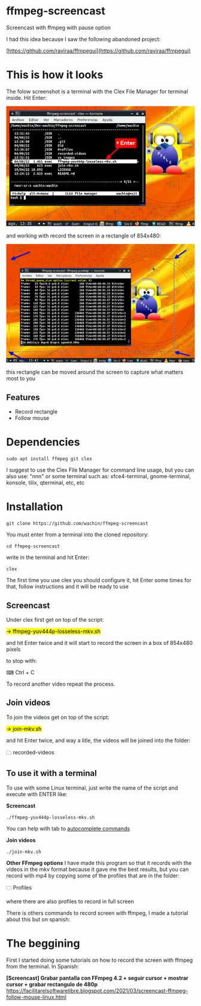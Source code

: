 # ffmpeg-screencast
Screencast with ffmpeg with pause option


I had this idea because I saw the following abandoned project:

[https://github.com/raviraa/ffmpegui](https://github.com/raviraa/ffmpegui)

# This is how it looks
The folow screenshot is a terminal with the Clex File Manager for terminal inside. Hit Enter:

![133606 ffmpeg-screencast](vx_images/526166604615691.png)

and working with record the screen in a rectangle of 854x480:

![](vx_images/251707327941442.png)

this rectangle can be moved around the screen to capture what matters most to you

## Features
- Record rectangle
- Follow mouse


# Dependencies

```
sudo apt install ffmpeg git clex
```

I suggest to use the Clex File Manager for command line usage, but you can also use: "nnn" or some terminal such as: xfce4-terminal, gnome-terminal, konsole, tilix, qterminal, etc, etc

# Installation

```
git clone https://github.com/wachin/ffmpeg-screencast
```

You must enter from a terminal into the cloned repository:

```
cd ffmpeg-screencast
```

write in the terminal and hit Enter:

    clex

The first time you use clex you should configure it, hit Enter some times for that, follow instructions and it will be ready to use

## Screencast
Under clex first get on top of the script:

<span><mark>→ ffmpeg-yuv444p-losseless-mkv.sh</mark></span>

and hit Enter twice and it will start to record the screen in a box of 854x480 pixels

to stop with:

⌨  Ctrl + C

To record another video repeat the process.

## Join videos
To join the videos get on top of the script:

<span><mark>→ join-mkv.sh</mark></span> 

and hit Enter twice, and way a litle, the videos will be joined into the folder:

🗀 recorded-videos


## To use it with a terminal
To use with some Linux terminal, just write the name of the script  and execute with ENTER like:

**Screencast**

    ./ffmpeg-yuv444p-losseless-mkv.sh
    
You can help with tab to [autocomplete commands](https://www.computerhope.com/tips/tip176.htm)

**Join videos**

    ./join-mkv.sh 


**Other FFmpeg options**
I have made this program so that it records with the videos in the mkv format because it gave me the best results, but you can record with mp4 by copying some of the profiles that are in the folder:

🗀 Profiles

where there are also profiles to record in full screen


There is others commands to record screen with ffmpeg, I made a tutorial about this but on spanish:

# The beggining
First I started doing some tutorials on how to record the screen with ffmpeg from the terminal. In Spanish:

**[Screencast] Grabar pantalla con FFmpeg 4.2 + seguir cursor + mostrar cursor + grabar rectangulo de 480p**
https://facilitarelsoftwarelibre.blogspot.com/2021/03/screencast-ffmpeg-follow-mouse-linux.html







